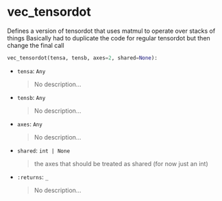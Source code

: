 # <a id="McUtils.McUtils.Numputils.VectorOps.vec_tensordot">vec_tensordot</a>

Defines a version of tensordot that uses matmul to operate over stacks of things
    Basically had to duplicate the code for regular tensordot but then change the final call

```python
vec_tensordot(tensa, tensb, axes=2, shared=None): 
```

- `tensa`: `Any`
    >No description...
- `tensb`: `Any`
    >No description...
- `axes`: `Any`
    >No description...
- `shared`: `int | None`
    >the axes that should be treated as shared (for now just an int)
- `:returns`: `_`
    >No description...



